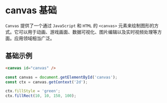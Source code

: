 <script setup>
import canvasDemo from '../components/canvas.vue'
</script>

# canvas 基础

`Canvas` 提供了一个通过 `JavaScript` 和 `HTML` 的 `<canvas>` 元素来绘制图形的方式。它可以用于动画、游戏画面、数据可视化、图片编辑以及实时视频处理等方面。应用领域相当广泛。

## 基础示例

```html
<canvas id="canvas" />
```

```js
const canvas = document.getElementById('canvas');
const ctx = canvas.getContext('2d');

ctx.fillStyle = 'green';
ctx.fillRect(10, 10, 150, 100);
```

<canvasDemo />
